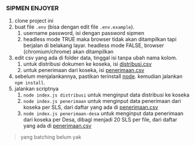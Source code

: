 ### SIPMEN ENJOYER

1. clone project ini
2. buat file `.env` (bisa dengan edit file `.env.example`). 
   1. username password, isi dengan password sipmen
   2. headless mode TRUE maka browser tidak akan ditampilkan tapi berjalan di belakang layar. headless mode FALSE, browser (chromium/chrome) akan ditampilkan
3. edit csv yang ada di folder data, tinggal isi tanpa ubah nama kolom.
   1. untuk distribusi dokumen ke koseka, isi [distribusi.csv](./data/distribusi.csv)
   2. untuk penerimaan dari koseka, isi [penerimaan.csv](./data/penerimaan.csv)
4. sebelum menjalankannya, pastikan terinstall [node](https://nodejs.org/en/download/). kemudian jalankan `npm install`.
5. jalankan scriptnya
   1. `node index.js distribusi` untuk menginput data distribusi ke koseka
   2. `node index.js penerimaan` untuk menginput data penerimaan dari koseka per SLS, dari daftar yang ada di [penerimaan.csv](./data/penerimaan.csv)
   3. `node index.js penerimaan-desa` untuk menginput data penerimaan dari koseka per Desa, dibagi menjadi 20 SLS per file, dari daftar yang ada di [penerimaan.csv](./data/penerimaan.csv)


> yang batching belum yak